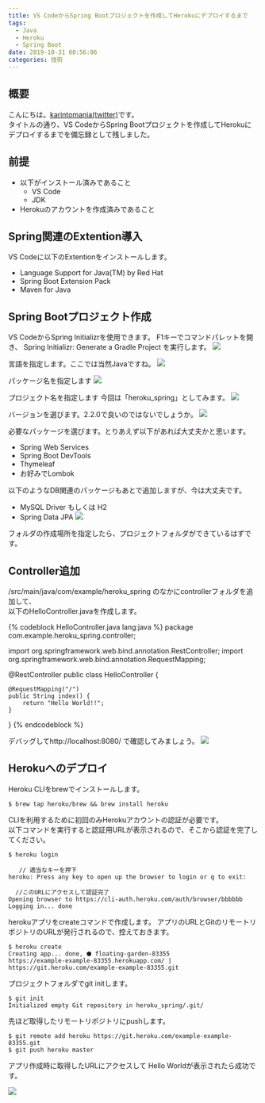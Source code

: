 ```yaml
---
title: VS CodeからSpring Bootプロジェクトを作成してHerokuにデプロイするまで
tags:
  - Java
  - Heroku
  - Spring Boot
date: 2019-10-31 00:56:06
categories: 技術
---
```



## 概要
こんにちは。[karintomania(twitter)](https://twitter.com/karintozuki)です。  
タイトルの通り、VS CodeからSpring Bootプロジェクトを作成してHerokuにデプロイするまでを備忘録として残しました。

## 前提
+ 以下がインストール済みであること
	+ VS Code
	+ JDK
+ Herokuのアカウントを作成済みであること

## Spring関連のExtention導入
VS Codeに以下のExtentionをインストールします。
+ Language Support for Java(TM) by Red Hat
+ Spring Boot Extension Pack
+ Maven for Java
<!-- more -->
## Spring Bootプロジェクト作成
VS CodeからSpring Initializrを使用できます。
F1キーでコマンドパレットを開き、
Spring Initializr: Generate a Gradle Project
を実行します。
![](initializr.png)

言語を指定します。ここでは当然Javaですね。
![](language.png)

パッケージ名を指定します
![](package.png)

プロジェクト名を指定します
今回は「heroku_spring」としてみます。
![](project.png)

バージョンを選びます。2.2.0で良いのではないでしょうか。
![](version.png)

必要なパッケージを選びます。とりあえず以下があれば大丈夫かと思います。
* Spring Web Services
* Spring Boot DevTools
* Thymeleaf
* お好みでLombok

以下のようなDB関連のパッケージもあとで追加しますが、今は大丈夫です。
+ MySQL Driver もしくは H2
+ Spring Data JPA
![](dependency.png)

フォルダの作成場所を指定したら、プロジェクトフォルダができているはずです。

## Controller追加
/src/main/java/com/example/heroku_spring
のなかにcontrollerフォルダを追加して、  
以下のHelloController.javaを作成します。

{% codeblock HelloController.java lang:java %}
package com.example.heroku_spring.controller;

import org.springframework.web.bind.annotation.RestController;
import org.springframework.web.bind.annotation.RequestMapping;

@RestController
public class HelloController {

    @RequestMapping("/")
    public String index() {
        return "Hello World!!";
    }

}
{% endcodeblock %}

デバッグしてhttp://localhost:8080/ で確認してみましょう。
![](hello.png)
## Herokuへのデプロイ
Heroku CLIをbrewでインストールします。
```
$ brew tap heroku/brew && brew install heroku
```

CLIを利用するために初回のみHerokuアカウントの認証が必要です。  
以下コマンドを実行すると認証用URLが表示されるので、そこから認証を完了してください。
```
$ heroku login

   // 適当なキーを押下
heroku: Press any key to open up the browser to login or q to exit:

  //このURLにアクセスして認証完了
Opening browser to https://cli-auth.heroku.com/auth/browser/bbbbbb
Logging in... done
```

herokuアプリをcreateコマンドで作成します。
アプリのURLとGitのリモートリポジトリのURLが発行されるので、控えておきます。
```
$ heroku create
Creating app... done, ⬢ floating-garden-83355
https://example-example-83355.herokuapp.com/ | https://git.heroku.com/example-example-83355.git
```


プロジェクトフォルダでgit initします。
```
$ git init
Initialized empty Git repository in heroku_spring/.git/
```

先ほど取得したリモートリポジトリにpushします。
```
$ git remote add heroku https://git.heroku.com/example-example-83355.git
$ git push heroku master
```

アプリ作成時に取得したURLにアクセスして
Hello Worldが表示されたら成功です。


![](hello.png)


